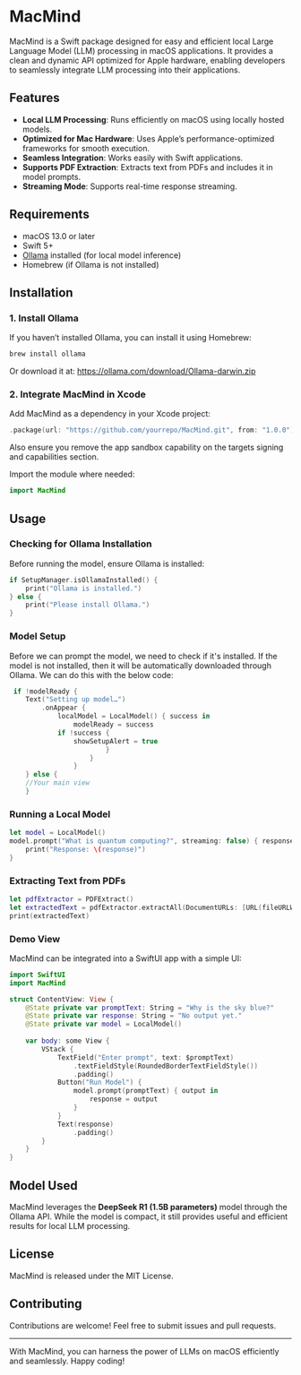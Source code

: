# MacMind

MacMind is a Swift package designed for easy and efficient local Large Language Model (LLM) processing in macOS applications. It provides a clean and dynamic API optimized for Apple hardware, enabling developers to seamlessly integrate LLM processing into their applications.

## Features
- **Local LLM Processing**: Runs efficiently on macOS using locally hosted models.
- **Optimized for Mac Hardware**: Uses Apple’s performance-optimized frameworks for smooth execution.
- **Seamless Integration**: Works easily with Swift applications.
- **Supports PDF Extraction**: Extracts text from PDFs and includes it in model prompts.
- **Streaming Mode**: Supports real-time response streaming.

## Requirements
- macOS 13.0 or later
- Swift 5+
- [Ollama](https://ollama.ai) installed (for local model inference)
- Homebrew (if Ollama is not installed)

## Installation
### 1. Install Ollama
If you haven’t installed Ollama, you can install it using Homebrew:
```sh
brew install ollama
```
Or download it at: https://ollama.com/download/Ollama-darwin.zip

### 2. Integrate MacMind in Xcode
Add MacMind as a dependency in your Xcode project:
```swift
.package(url: "https://github.com/yourrepo/MacMind.git", from: "1.0.0")
```
Also ensure you remove the app sandbox capability on the targets signing and capabilities section.

Import the module where needed:
```swift
import MacMind
```

## Usage

### Checking for Ollama Installation
Before running the model, ensure Ollama is installed:
```swift
if SetupManager.isOllamaInstalled() {
    print("Ollama is installed.")
} else {
    print("Please install Ollama.")
}
```

### Model Setup
Before we can prompt the model, we need to check if it's installed. If the model is not installed, then it will be automatically downloaded through Ollama. We can do this with the below code:
```swift
 if !modelReady {
    Text("Setting up model…")
        .onAppear {
            localModel = LocalModel() { success in
                modelReady = success
            if !success {
                showSetupAlert = true
                        }
                    }
                }
    } else {
    //Your main view
    }
```

### Running a Local Model
```swift
let model = LocalModel()
model.prompt("What is quantum computing?", streaming: false) { response in
    print("Response: \(response)")
}
```

### Extracting Text from PDFs
```swift
let pdfExtractor = PDFExtract()
let extractedText = pdfExtractor.extractAll(DocumentURLs: [URL(fileURLWithPath: "example.pdf")])
print(extractedText)
```

### Demo View
MacMind can be integrated into a SwiftUI app with a simple UI:
```swift
import SwiftUI
import MacMind

struct ContentView: View {
    @State private var promptText: String = "Why is the sky blue?"
    @State private var response: String = "No output yet."
    @State private var model = LocalModel()
    
    var body: some View {
        VStack {
            TextField("Enter prompt", text: $promptText)
                .textFieldStyle(RoundedBorderTextFieldStyle())
                .padding()
            Button("Run Model") {
                model.prompt(promptText) { output in
                    response = output
                }
            }
            Text(response)
                .padding()
        }
    }
}
```

## Model Used
MacMind leverages the **DeepSeek R1 (1.5B parameters)** model through the Ollama API. While the model is compact, it still provides useful and efficient results for local LLM processing.

## License
MacMind is released under the MIT License.

## Contributing
Contributions are welcome! Feel free to submit issues and pull requests.

---

With MacMind, you can harness the power of LLMs on macOS efficiently and seamlessly. Happy coding!
